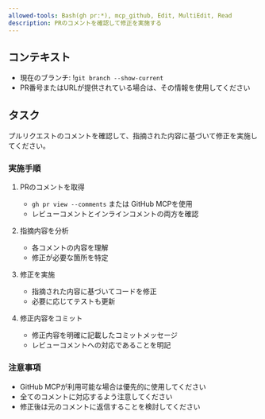 ```yaml
---
allowed-tools: Bash(gh pr:*), mcp_github, Edit, MultiEdit, Read
description: PRのコメントを確認して修正を実施する
---
```


## コンテキスト

- 現在のブランチ: !`git branch --show-current`
- PR番号またはURLが提供されている場合は、その情報を使用してください

## タスク

プルリクエストのコメントを確認して、指摘された内容に基づいて修正を実施してください。

### 実施手順

1. PRのコメントを取得
   - `gh pr view --comments` または GitHub MCPを使用
   - レビューコメントとインラインコメントの両方を確認

2. 指摘内容を分析
   - 各コメントの内容を理解
   - 修正が必要な箇所を特定

3. 修正を実施
   - 指摘された内容に基づいてコードを修正
   - 必要に応じてテストも更新

4. 修正内容をコミット
   - 修正内容を明確に記載したコミットメッセージ
   - レビューコメントへの対応であることを明記

### 注意事項

- GitHub MCPが利用可能な場合は優先的に使用してください
- 全てのコメントに対応するよう注意してください
- 修正後は元のコメントに返信することを検討してください